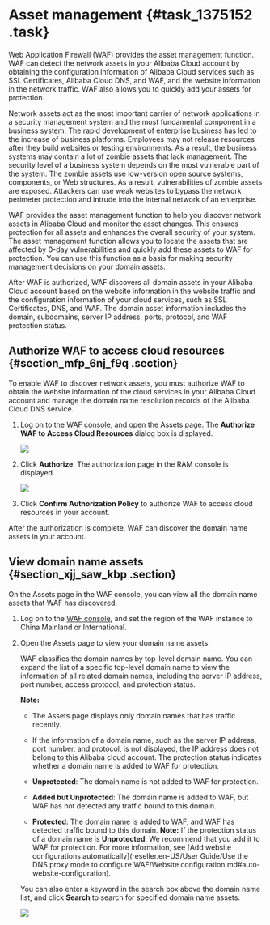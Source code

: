 # Asset management {#task_1375152 .task}

Web Application Firewall \(WAF\) provides the asset management function. WAF can detect the network assets in your Alibaba Cloud account by obtaining the configuration information of Alibaba Cloud services such as SSL Certificates, Alibaba Cloud DNS, and WAF, and the website information in the network traffic. WAF also allows you to quickly add your assets for protection.

Network assets act as the most important carrier of network applications in a security management system and the most fundamental component in a business system. The rapid development of enterprise business has led to the increase of business platforms. Employees may not release resources after they build websites or testing environments. As a result, the business systems may contain a lot of zombie assets that lack management. The security level of a business system depends on the most vulnerable part of the system. The zombie assets use low-version open source systems, components, or Web structures. As a result, vulnerabilities of zombie assets are exposed. Attackers can use weak websites to bypass the network perimeter protection and intrude into the internal network of an enterprise.

WAF provides the asset management function to help you discover network assets in Alibaba Cloud and monitor the asset changes. This ensures protection for all assets and enhances the overall security of your system. The asset management function allows you to locate the assets that are affected by 0-day vulnerabilities and quickly add these assets to WAF for protection. You can use this function as a basis for making security management decisions on your domain assets.

After WAF is authorized, WAF discovers all domain assets in your Alibaba Cloud account based on the website information in the website traffic and the configuration information of your cloud services, such as SSL Certificates, DNS, and WAF. The domain asset information includes the domain, subdomains, server IP address, ports, protocol, and WAF protection status.

## Authorize WAF to access cloud resources {#section_mfp_6nj_f9q .section}

To enable WAF to discover network assets, you must authorize WAF to obtain the website information of the cloud services in your Alibaba Cloud account and manage the domain name resolution records of the Alibaba Cloud DNS service.

1.  Log on to the [WAF console](https://partners-intl.console.aliyun.com/#/waf), and open the Assets page. The **Authorize WAF to Access Cloud Resources** dialog box is displayed. 

    ![](images/53159_en-US.png)

2.  Click **Authorize**. The authorization page in the RAM console is displayed. 

    ![](images/53161_en-US.png)

3.  Click **Confirm Authorization Policy** to authorize WAF to access cloud resources in your account.

After the authorization is complete, WAF can discover the domain name assets in your account.

## View domain name assets {#section_xjj_saw_kbp .section}

On the Assets page in the WAF console, you can view all the domain name assets that WAF has discovered.

1.  Log on to the [WAF console](https://partners-intl.console.aliyun.com/#/waf), and set the region of the WAF instance to China Mainland or International.
2.  Open the Assets page to view your domain name assets. 

    WAF classifies the domain names by top-level domain name. You can expand the list of a specific top-level domain name to view the information of all related domain names, including the server IP address, port number, access protocol, and protection status.

    **Note:** 

    -   The Assets page displays only domain names that has traffic recently.
    -   If the information of a domain name, such as the server IP address, port number, and protocol, is not displayed, the IP address does not belong to this Alibaba cloud account.
    The protection status indicates whether a domain name is added to WAF for protection.

    -   **Unprotected**: The domain name is not added to WAF for protection.
    -   **Added but Unprotected**: The domain name is added to WAF, but WAF has not detected any traffic bound to this domain.
    -   **Protected**: The domain name is added to WAF, and WAF has detected traffic bound to this domain.
    **Note:** If the protection status of a domain name is **Unprotected**, We recommend that you add it to WAF for protection. For more information, see [Add website configurations automatically](reseller.en-US/User Guide/Use the DNS proxy mode to configure WAF/Website configuration.md#auto-website-configuration).

    You can also enter a keyword in the search box above the domain name list, and click **Search** to search for specified domain name assets.

    ![](images/53204_en-US.png)


